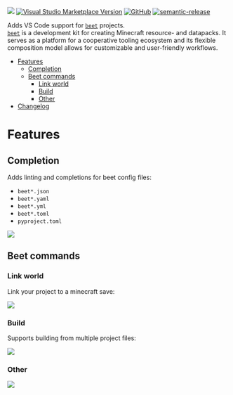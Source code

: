 ![](https://raw.githubusercontent.com/mcbeet/vscode-beet/main/images/banner.png)
[![Visual Studio Marketplace Version](https://img.shields.io/visual-studio-marketplace/v/mcbeet.vscode-beet?logo=visual-studio-code)](https://marketplace.visualstudio.com/items?itemName=mcbeet.vscode-beet)
[![GitHub](https://img.shields.io/github/license/mcbeet/vscode-beet)](https://raw.githubusercontent.com/mcbeet/vscode-beet/main/LICENSE)
[![semantic-release](https://img.shields.io/badge/%20%20%F0%9F%93%A6%F0%9F%9A%80-semantic--release-e10079.svg)](https://github.com/semantic-release/semantic-release)

Adds VS Code support for [`beet`](https://github.com/mcbeet/beet) projects.<br>
[`beet`](https://github.com/mcbeet/beet) is a development kit for creating Minecraft resource- and datapacks. It serves as a platform for a cooperative tooling ecosystem and its flexible composition model allows for customizable and user-friendly workflows.

- [Features](#Features)
    - [Completion](#Completion)
    - [Beet commands](#Beet-commands)
        - [Link world](#Link-world)
        - [Build](#Build)
        - [Other](#Other)
- [Changelog](https://github.com/mcbeet/vscode-beet/blob/main/CHANGELOG.md)

# Features
## Completion
Adds linting and completions for beet config files:
- `beet*.json`
- `beet*.yaml`
- `beet*.yml`
- `beet*.toml`
- `pyproject.toml`

![](https://raw.githubusercontent.com/mcbeet/vscode-beet/main/images/demos/project_completion.gif)

## Beet commands
### Link world
Link your project to a minecraft save:

![](https://raw.githubusercontent.com/mcbeet/vscode-beet/main/images/demos/link_world.gif)

### Build
Supports building from multiple project files:

![](https://raw.githubusercontent.com/mcbeet/vscode-beet/main/images/demos/build.gif)

### Other
![](https://raw.githubusercontent.com/mcbeet/vscode-beet/main/images/demos/commands.gif)